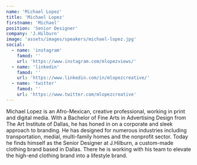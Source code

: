 ```yaml
---
name: 'Michael Lopez'
title: 'Michael Lopez'
firstname: 'Michael'
position: 'Senior Designer'
company: 'J.Hilburn'
image: 'assets/images/speakers/michael-lopez.jpg'
social:
  - name: 'instagram'
    famod: ''
    url: 'https://www.instagram.com/mlopezviews/'
  - name: 'linkedin'
    famod: ''
    url: 'https://www.linkedin.com/in/mlopezcreative/'
  - name: 'twitter'
    famod: ''
    url: 'https://www.twitter.com/mlopezcreative'
---
```


Michael Lopez is an Afro-Mexican, creative professional, working in print and digital media. With a Bachelor of Fine Arts in Advertising Design from The Art Institute of Dallas, he has honed in on a corporate and sleek approach to branding. He has designed for numerous industries including transportation, medial, multi-family homes and the nonprofit sector. Today he finds himself as the Senior Designer at J.Hilburn, a custom-made clothing brand based in Dallas. There he is working with his team to elevate the high-end clothing brand into a lifestyle brand.
